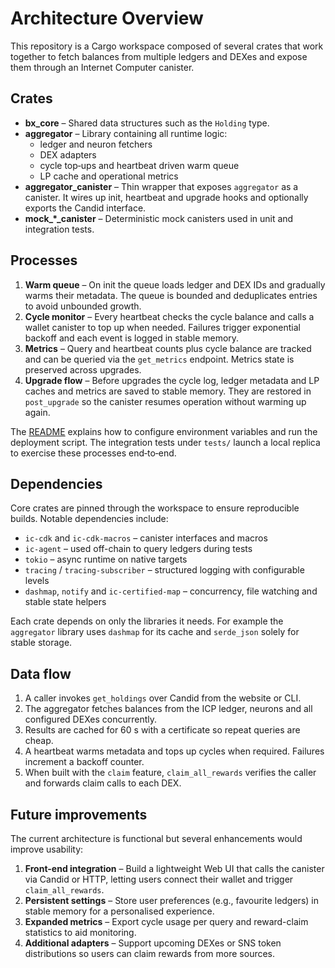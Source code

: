 # Architecture Overview

This repository is a Cargo workspace composed of several crates that work together to fetch balances from multiple ledgers and DEXes and expose them through an Internet Computer canister.

## Crates

- **bx_core** – Shared data structures such as the `Holding` type.
- **aggregator** – Library containing all runtime logic:
  - ledger and neuron fetchers
  - DEX adapters
  - cycle top‑ups and heartbeat driven warm queue
  - LP cache and operational metrics
- **aggregator_canister** – Thin wrapper that exposes `aggregator` as a canister. It wires up init, heartbeat and upgrade hooks and optionally exports the Candid interface.
- **mock_*_canister** – Deterministic mock canisters used in unit and integration tests.

## Processes

1. **Warm queue** – On init the queue loads ledger and DEX IDs and gradually warms their metadata. The queue is bounded and deduplicates entries to avoid unbounded growth.
2. **Cycle monitor** – Every heartbeat checks the cycle balance and calls a wallet canister to top up when needed. Failures trigger exponential backoff and each event is logged in stable memory.
3. **Metrics** – Query and heartbeat counts plus cycle balance are tracked and can be queried via the `get_metrics` endpoint. Metrics state is preserved across upgrades.
4. **Upgrade flow** – Before upgrades the cycle log, ledger metadata and LP caches and metrics are saved to stable memory. They are restored in `post_upgrade` so the canister resumes operation without warming up again.

The [README](../README.md) explains how to configure environment variables and run the deployment script. The integration tests under `tests/` launch a local replica to exercise these processes end‑to‑end.

## Dependencies

Core crates are pinned through the workspace to ensure reproducible builds. Notable dependencies include:

- `ic-cdk` and `ic-cdk-macros` – canister interfaces and macros
- `ic-agent` – used off-chain to query ledgers during tests
- `tokio` – async runtime on native targets
- `tracing` / `tracing-subscriber` – structured logging with configurable levels
- `dashmap`, `notify` and `ic-certified-map` – concurrency, file watching and stable state helpers

Each crate depends on only the libraries it needs. For example the `aggregator` library uses `dashmap` for its cache and `serde_json` solely for stable storage.

## Data flow

1. A caller invokes `get_holdings` over Candid from the website or CLI.
2. The aggregator fetches balances from the ICP ledger, neurons and all configured DEXes concurrently.
3. Results are cached for 60 s with a certificate so repeat queries are cheap.
4. A heartbeat warms metadata and tops up cycles when required. Failures increment a backoff counter.
5. When built with the `claim` feature, `claim_all_rewards` verifies the caller and forwards claim calls to each DEX.

## Future improvements

The current architecture is functional but several enhancements would improve usability:

1. **Front-end integration** – Build a lightweight Web UI that calls the canister via Candid or HTTP, letting users connect their wallet and trigger `claim_all_rewards`.
2. **Persistent settings** – Store user preferences (e.g., favourite ledgers) in stable memory for a personalised experience.
3. **Expanded metrics** – Export cycle usage per query and reward-claim statistics to aid monitoring.
4. **Additional adapters** – Support upcoming DEXes or SNS token distributions so users can claim rewards from more sources.

